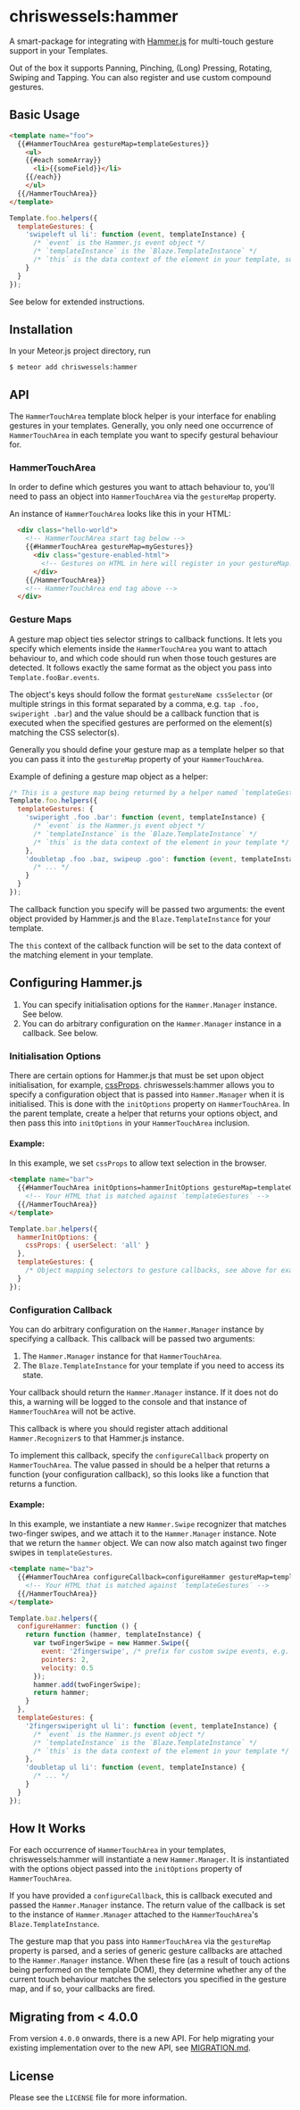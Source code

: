 # chriswessels:hammer

A smart-package for integrating with [Hammer.js](https://github.com/hammerjs/hammer.js) for multi-touch gesture support in your Templates.

Out of the box it supports Panning, Pinching, (Long) Pressing, Rotating, Swiping and Tapping. You can also register and use custom compound gestures.

## Basic Usage

```html
<template name="foo">
  {{#HammerTouchArea gestureMap=templateGestures}}
    <ul>
    {{#each someArray}}
      <li>{{someField}}</li>
    {{/each}}
    </ul>
  {{/HammerTouchArea}}
</template>
```

```javascript
Template.foo.helpers({
  templateGestures: {
    'swipeleft ul li': function (event, templateInstance) {
      /* `event` is the Hammer.js event object */
      /* `templateInstance` is the `Blaze.TemplateInstance` */
      /* `this` is the data context of the element in your template, so in this case `someField` from `someArray` in the template */
    }
  }
});
```

See below for extended instructions.

## Installation

In your Meteor.js project directory, run

    $ meteor add chriswessels:hammer

## API

The `HammerTouchArea` template block helper is your interface for enabling gestures in your templates. Generally, you only need one occurrence of `HammerTouchArea` in each template you want to specify gestural behaviour for.

### HammerTouchArea

In order to define which gestures you want to attach behaviour to, you'll need to pass an object into `HammerTouchArea` via the `gestureMap` property.

An instance of `HammerTouchArea` looks like this in your HTML:

```html
  <div class="hello-world">
    <!-- HammerTouchArea start tag below -->
    {{#HammerTouchArea gestureMap=myGestures}}
      <div class="gesture-enabled-html">
        <!-- Gestures on HTML in here will register in your gestureMap. See below. -->
      </div>
    {{/HammerTouchArea}}
    <!-- HammerTouchArea end tag above -->
  </div>
```

### Gesture Maps

A gesture map object ties selector strings to callback functions. It lets you specify which elements inside the `HammerTouchArea` you want to attach behaviour to, and which code should run when those touch gestures are detected. It follows exactly the same format as the object you pass into `Template.fooBar.events`.

The object's keys should follow the format `gestureName cssSelector` (or multiple strings in this format separated by a comma, e.g. `tap .foo, swiperight .bar`) and the value should be a callback function that is executed when the specified gestures are performed on the element(s) matching the CSS selector(s).

Generally you should define your gesture map as a template helper so that you can pass it into the `gestureMap` property of your `HammerTouchArea`.

Example of defining a gesture map object as a helper:

```javascript
/* This is a gesture map being returned by a helper named `templateGestures`: */
Template.foo.helpers({
  templateGestures: {
    'swiperight .foo .bar': function (event, templateInstance) {
      /* `event` is the Hammer.js event object */
      /* `templateInstance` is the `Blaze.TemplateInstance` */
      /* `this` is the data context of the element in your template */
    },
    'doubletap .foo .baz, swipeup .goo': function (event, templateInstance) {
      /* ... */
    }
  }
});
```

The callback function you specify will be passed two arguments: the event object provided by Hammer.js and the `Blaze.TemplateInstance` for your template.

The `this` context of the callback function will be set to the data context of the matching element in your template.

## Configuring Hammer.js

1. You can specify initialisation options for the `Hammer.Manager` instance. See below.
1. You can do arbitrary configuration on the `Hammer.Manager` instance in a callback. See below.

### Initialisation Options

There are certain options for Hammer.js that must be set upon object initialisation, for example, [cssProps](http://hammerjs.github.io/jsdoc/Hammer.defaults.cssProps.html). chriswessels:hammer allows you to specify a configuration object that is passed into `Hammer.Manager` when it is initialised. This is done with the `initOptions` property on `HammerTouchArea`. In the parent template, create a helper that returns your options object, and then pass this into `initOptions` in your `HammerTouchArea` inclusion.

#### Example:

In this example, we set `cssProps` to allow text selection in the browser.

```html
<template name="bar">
  {{#HammerTouchArea initOptions=hammerInitOptions gestureMap=templateGestures}}
    <!-- Your HTML that is matched against `templateGestures` -->
  {{/HammerTouchArea}}
</template>
```

```javascript
Template.bar.helpers({
  hammerInitOptions: {
    cssProps: { userSelect: 'all' }
  },
  templateGestures: {
    /* Object mapping selectors to gesture callbacks, see above for example */
  }
});
```

### Configuration Callback

You can do arbitrary configuration on the `Hammer.Manager` instance by specifying a callback. This callback will be passed two arguments:

1. The `Hammer.Manager` instance for that `HammerTouchArea`.
1. The `Blaze.TemplateInstance` for your template if you need to access its state.

Your callback should return the `Hammer.Manager` instance. If it does not do this, a warning will be logged to the console and that instance of `HammerTouchArea` will not be active.

This callback is where you should register attach additional `Hammer.Recognizer`s to that Hammer.js instance.

To implement this callback, specify the `configureCallback` property on `HammerTouchArea`. The value passed in should be a helper that returns a function (your configuration callback), so this looks like a function that returns a function.

#### Example:

In this example, we instantiate a new `Hammer.Swipe` recognizer that matches two-finger swipes, and we attach it to the `Hammer.Manager` instance. Note that we return the `hammer` object. We can now also match against two finger swipes in `templateGestures`.

```html
<template name="baz">
  {{#HammerTouchArea configureCallback=configureHammer gestureMap=templateGestures}}
    <!-- Your HTML that is matched against `templateGestures` -->
  {{/HammerTouchArea}}
</template>
```

```javascript
Template.baz.helpers({
  configureHammer: function () {
    return function (hammer, templateInstance) {
      var twoFingerSwipe = new Hammer.Swipe({
        event: '2fingerswipe', /* prefix for custom swipe events, e.g. 2fingerswipeleft, 2fingerswiperight */
        pointers: 2,
        velocity: 0.5
      });
      hammer.add(twoFingerSwipe);
      return hammer;
    }
  },
  templateGestures: {
    '2fingerswiperight ul li': function (event, templateInstance) {
      /* `event` is the Hammer.js event object */
      /* `templateInstance` is the `Blaze.TemplateInstance` */
      /* `this` is the data context of the element in your template */
    },
    'doubletap ul li': function (event, templateInstance) {
      /* ... */
    }
  }
});
```

## How It Works

For each occurrence of `HammerTouchArea` in your templates, chriswessels:hammer will instantiate a new `Hammer.Manager`. It is instantiated with the options object passed into the `initOptions` property of `HammerTouchArea`.

If you have provided a `configureCallback`, this is callback executed and passed the `Hammer.Manager` instance. The return value of the callback is set to the instance of `Hammer.Manager` attached to the `HammerTouchArea`'s `Blaze.TemplateInstance`.

The gesture map that you pass into `HammerTouchArea` via the `gestureMap` property is parsed, and a series of generic gesture callbacks are attached to the `Hammer.Manager` instance. When these fire (as a result of touch actions being performed on the template DOM), they determine whether any of the current touch behaviour matches the selectors you specified in the gesture map, and if so, your callbacks are fired.

## Migrating from < 4.0.0

From version `4.0.0` onwards, there is a new API. For help migrating your existing implementation over to the new API, see [MIGRATION.md](https://github.com/chriswessels/meteor-hammer/blob/master/MIGRATION.md).

## License

Please see the `LICENSE` file for more information.
